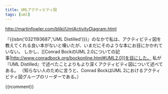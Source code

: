 ```yaml
---
title: UMLアクティビティ図
tags: [uml]
---
```


http://martinfowler.com/bliki/UmlActivityDiagram.html

『{{isbn('0321193687','UML Distilled')}}』のなかで私は、アクティビティ図を教えてくれる良い本がないと嘆いたが、いまだにそのような本にお目にかかれていない。
しかし、[[Conrad BockのUML 2.0についての記事|http://www.conradbock.org/bockonline.html#UML2.0]]を目にした。
私が『UML Distilled』で述べたことよりもより深くアクティビティ図について述べてある。
（知らない人のために言うと、Conrad BockはUML 2におけるアクティビティ図グループのリーダーである。）

{{rcomment}}

